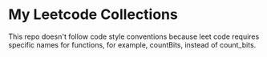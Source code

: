 # My Leetcode Collections

This repo doesn't follow code style conventions because leet code requires specific names for functions, for example, countBits, instead of count_bits.